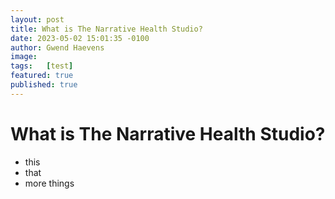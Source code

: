 ```yaml
---
layout: post
title: What is The Narrative Health Studio?
date: 2023-05-02 15:01:35 -0100
author: Gwend Haevens
image: 
tags:   [test]
featured: true
published: true
---
```

# What is The Narrative Health Studio?

- this
- that 
- more things
